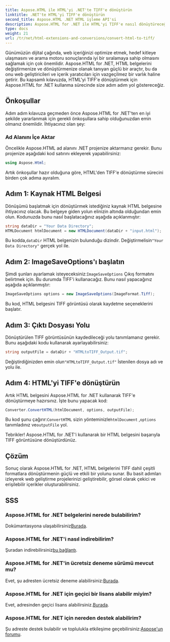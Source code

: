 ```yaml
---
title: Aspose.HTML ile HTML'yi .NET'te TIFF'e dönüştürün
linktitle: .NET'te HTML'yi TIFF'e dönüştürün
second_title: Aspose.HTML .NET HTML işleme API'si
description: Aspose.HTML for .NET ile HTML'yi TIFF'e nasıl dönüştüreceğinizi öğrenin. Verimli web içeriği optimizasyonu için adım adım kılavuzumuzu izleyin.
type: docs
weight: 21
url: /tr/net/html-extensions-and-conversions/convert-html-to-tiff/
---
```


Günümüzün dijital çağında, web içeriğinizi optimize etmek, hedef kitleye ulaşmasını ve arama motoru sonuçlarında iyi bir sıralamaya sahip olmasını sağlamak için çok önemlidir. Aspose.HTML for .NET, HTML belgelerini değiştirmenize ve dönüştürmenize olanak tanıyan güçlü bir araçtır, bu da onu web geliştiricileri ve içerik yaratıcıları için vazgeçilmez bir varlık haline getirir. Bu kapsamlı kılavuzda, HTML'yi TIFF'e dönüştürmek için Aspose.HTML for .NET kullanma sürecinde size adım adım yol göstereceğiz.

## Önkoşullar

Adım adım kılavuza geçmeden önce Aspose.HTML for .NET'ten en iyi şekilde yararlanmak için gerekli önkoşullara sahip olduğunuzdan emin olmanız önemlidir. İhtiyacınız olan şey:

### Ad Alanını İçe Aktar

Öncelikle Aspose.HTML ad alanını .NET projenize aktarmanız gerekir. Bunu projenize aşağıdaki kod satırını ekleyerek yapabilirsiniz:

```csharp
using Aspose.Html;
```

Artık önkoşullar hazır olduğuna göre, HTML'den TIFF'e dönüştürme sürecini birden çok adıma ayıralım.

## Adım 1: Kaynak HTML Belgesi

Dönüşümü başlatmak için dönüştürmek istediğiniz kaynak HTML belgesine ihtiyacınız olacak. Bu belgeye giden yolun elinizin altında olduğundan emin olun. Kodunuzda bunu nasıl başlatacağınız aşağıda açıklanmıştır:

```csharp
string dataDir = "Your Data Directory";
HTMLDocument htmlDocument = new HTMLDocument(dataDir + "input.html");
```

 Bu kodda,`dataDir` HTML belgenizin bulunduğu dizindir. Değiştirmelisin`"Your Data Directory"` gerçek yol ile.

## Adım 2: ImageSaveOptions'ı başlatın

 Şimdi şunları ayarlamak isteyeceksiniz:`ImageSaveOptions` Çıkış formatını belirtmek için. Bu durumda TIFF'i kullanacağız. Bunu nasıl yapacağınız aşağıda açıklanmıştır:

```csharp
ImageSaveOptions options = new ImageSaveOptions(ImageFormat.Tiff);
```

Bu kod, HTML belgesini TIFF görüntüsü olarak kaydetme seçeneklerini başlatır.

## Adım 3: Çıktı Dosyası Yolu

Dönüştürülen TIFF görüntüsünün kaydedileceği yolu tanımlamanız gerekir. Bunu aşağıdaki kodu kullanarak ayarlayabilirsiniz:

```csharp
string outputFile = dataDir + "HTMLtoTIFF_Output.tif";
```

 Değiştirdiğinizden emin olun`"HTMLtoTIFF_Output.tif"` İstenilen dosya adı ve yolu ile.

## Adım 4: HTML'yi TIFF'e dönüştürün

Artık HTML belgesini Aspose.HTML for .NET kullanarak TIFF'e dönüştürmeye hazırsınız. İşte bunu yapacak kod:

```csharp
Converter.ConvertHTML(htmlDocument, options, outputFile);
```

 Bu kod şunu çağırır:`ConvertHTML` sizin yönteminizle`htmlDocument` ,`options` tanımladınız ve`outputFile` yol.

Tebrikler! Aspose.HTML for .NET'i kullanarak bir HTML belgesini başarıyla TIFF görüntüsüne dönüştürdünüz.

## Çözüm

Sonuç olarak Aspose.HTML for .NET, HTML belgelerini TIFF dahil çeşitli formatlara dönüştürmenin güçlü ve etkili bir yolunu sunar. Bu basit adımları izleyerek web geliştirme projelerinizi geliştirebilir, görsel olarak çekici ve erişilebilir içerikler oluşturabilirsiniz.

## SSS

### Aspose.HTML for .NET belgelerini nerede bulabilirim?
 Dokümantasyona ulaşabilirsiniz[Burada](https://reference.aspose.com/html/net/).

### Aspose.HTML for .NET'i nasıl indirebilirim?
 Şuradan indirebilirsiniz[bu bağlantı](https://releases.aspose.com/html/net/).

### Aspose.HTML for .NET'in ücretsiz deneme sürümü mevcut mu?
 Evet, şu adresten ücretsiz deneme alabilirsiniz:[Burada](https://releases.aspose.com/).

### Aspose.HTML for .NET için geçici bir lisans alabilir miyim?
 Evet, adresinden geçici lisans alabilirsiniz.[Burada](https://purchase.aspose.com/temporary-license/).

### Aspose.HTML for .NET için nereden destek alabilirim?
 Şu adreste destek bulabilir ve toplulukla etkileşime geçebilirsiniz:[Aspose'un forumu](https://forum.aspose.com/).